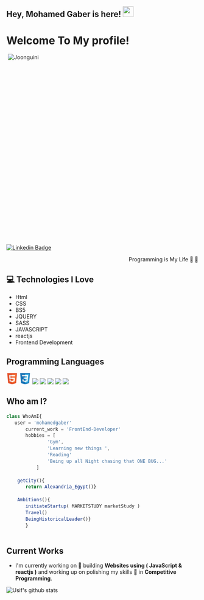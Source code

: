 ## Hey,  Mohamed Gaber is here!  <img src="https://media.giphy.com/media/hvRJCLFzcasrR4ia7z/giphy.gif" width="28px" height="28px">

<h1>Welcome To My profile! </h1> 

<img src = 'https://img.freepik.com/premium-vector/frontend-developer-illustration-concept-illustration-websites-landing-pages-mobile-applications-posters-banners_108061-781.jpg?w=740' alt = 'Joonguini' width='500px' height='500px' align='right'/>

[![Linkedin Badge](https://img.shields.io/badge/-Mohamed%20gaber-blue?style=flat-square&logo=Linkedin&logoColor=white&link=https://www.linkedin.com/in/mohamed-gaber-476996266///)](https://www.linkedin.com/in/mohamed-gaber-476996266/) 
<div style="text-align: right">Programming is My Life 🤩 🥳 </div>

## :computer: Technologies I Love
* Html
* CSS
* BS5
* JQUERY
* SASS
* JAVASCRIPT
* reactjs
* Frontend  Development



## Programming Languages
<img src = 'https://github.com/123usef/123usef/blob/main/images/html.svg' width='30'/> <img src = 'https://github.com/123usef/123usef/blob/main/images/css.svg' width='30'/> <img src = 'https://upload.wikimedia.org/wikipedia/commons/thumb/d/d4/Javascript-shield.svg/1200px-Javascript-shield.svg.png' width='30'/> 
<img src = 'https://upload.wikimedia.org/wikipedia/commons/thumb/b/b2/Bootstrap_logo.svg/1280px-Bootstrap_logo.svg.png' width='30'/> 
<img src = 'https://upload.wikimedia.org/wikipedia/commons/thumb/9/96/Sass_Logo_Color.svg/2560px-Sass_Logo_Color.svg.png' width='30'/> 
<img src = 'https://cdn.iconscout.com/icon/free/png-256/free-jquery-10-1175155.png' width='30'/> 
<img src = 'https://upload.wikimedia.org/wikipedia/commons/thumb/a/a7/React-icon.svg/2300px-React-icon.svg.png' width='30'/> 
 
 
 ## Who am I?
 ```javascript
 class WhoAmI{
 	user = 'mohamedgaber'
		current_work = 'FrontEnd-Developer'
		hobbies = [
				'Gym',
				'Learning new things ',
				'Reading'
				'Being up all Night chasing that ONE BUG...'
			]
	
	 getCity(){
		return Alexandria_Egypt()}
	
	 Ambitions(){
		initiateStartup( MARKETSTUDY marketStudy )
		Travel()
		BeingHistoricalLeader()}
		}
	
 ```
 
## Current Works
 * I'm currently working on 🔭 building **Websites using ( JavaScript & reactjs  )** and working up on polishing my skills 🌱 in **Competitive Programming**.
 

 

![Usif's github stats](https://github-readme-stats.vercel.app/api?username=123usef&show_icons=true&hide=[%22issues%22])
 
 
